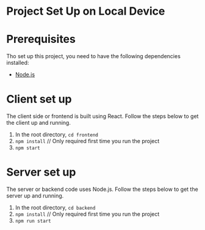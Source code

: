 # Project Set Up on Local Device

# Prerequisites
Tho set up this project, you need to have the following dependencies installed:
- [Node.js](https://nodejs.org/en/download)

# Client set up
The client side or frontend is built using React. Follow the steps below to get the client up and running.
1. In the root directory, `cd frontend`
2. `npm install` // Only required first time you run the project
3. `npm start`

# Server set up
The server or backend code uses Node.js. Follow the steps below to get the server up and running.
1. In the root directory, `cd backend`
2. `npm install` // Only required first time you run the project
3. `npm run start`

